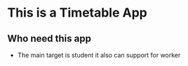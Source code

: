 # This is a **Timetable App** 

## Who need this app 
  - The main target is student it also can support for worker 
  
